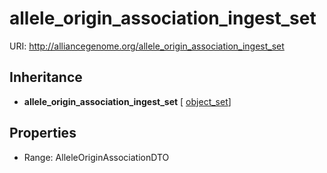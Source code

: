 # allele_origin_association_ingest_set



URI: http://alliancegenome.org/allele_origin_association_ingest_set




## Inheritance

* **allele_origin_association_ingest_set** [ [object_set](object_set.md)]



## Properties

 * Range: AlleleOriginAssociationDTO


